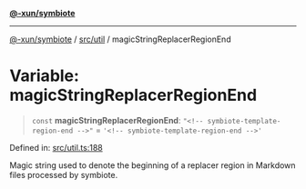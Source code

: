 [**@-xun/symbiote**](../../../README.md)

***

[@-xun/symbiote](../../../README.md) / [src/util](../README.md) / magicStringReplacerRegionEnd

# Variable: magicStringReplacerRegionEnd

> `const` **magicStringReplacerRegionEnd**: `"<!-- symbiote-template-region-end -->"` = `'<!-- symbiote-template-region-end -->'`

Defined in: [src/util.ts:188](https://github.com/Xunnamius/symbiote/blob/dddfc44396c55ebfc704f8d576edac2868fe28cc/src/util.ts#L188)

Magic string used to denote the beginning of a replacer region in Markdown
files processed by symbiote.
